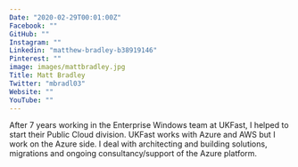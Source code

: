 ```yaml
---
Date: "2020-02-29T00:01:00Z"
Facebook: ""
GitHub: ""
Instagram: ""
Linkedin: "matthew-bradley-b38919146"
Pinterest: ""
image: images/mattbradley.jpg
Title: Matt Bradley
Twitter: "mbradl03"
Website: ""
YouTube: ""
---
```

After 7 years working in the Enterprise Windows team at UKFast, I helped to start their Public Cloud division. UKFast works with Azure and AWS but I work on the Azure side. I deal with architecting and building solutions, migrations and ongoing consultancy/support of the Azure platform.